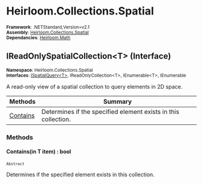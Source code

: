# Heirloom.Collections.Spatial

<small>**Framework**: .NETStandard,Version=v2.1</small>  
<small>**Assembly**: [Heirloom.Collections.Spatial](../heirloom.collections.spatial/heirloom.collections.spatial.md)</small>  
<small>**Dependancies**: [Heirloom.Math](../Heirloom.Math/Heirloom.Math.md)</small>  

## IReadOnlySpatialCollection\<T> (Interface)
<small>**Namespace**: Heirloom.Collections.Spatial</sub></small>  
<small>**Interfaces**: [ISpatialQuery\<T>](heirloom.collections.spatial.ispatialquery[t].md), IReadOnlyCollection\<T>, IEnumerable\<T>, IEnumerable</small>  

A read-only view of a spatial collection to query elements in 2D space.

| Methods | Summary |
|---------|---------|
| [Contains](#CONC6E9849A) | Determines if the specified element exists in this collection. |

### Methods

#### <a name="CONC6E9849A"></a>Contains(in T item) : bool

<small>`Abstract`</small>

Determines if the specified element exists in this collection.


